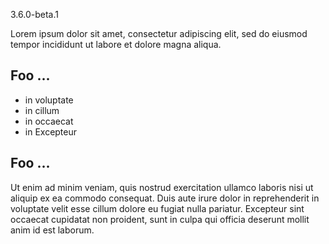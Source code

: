 3.6.0-beta.1

Lorem ipsum dolor sit amet, consectetur adipiscing elit,
sed do eiusmod tempor incididunt ut labore et dolore magna aliqua.

## Foo ...

- in voluptate
- in cillum
- in occaecat
- in Excepteur

## Foo ...

Ut enim ad minim veniam, quis nostrud exercitation ullamco laboris nisi ut aliquip ex ea commodo consequat.
Duis aute irure dolor in reprehenderit in voluptate velit esse cillum dolore eu fugiat nulla pariatur.
Excepteur sint occaecat cupidatat non proident, sunt in culpa qui officia deserunt mollit anim id est laborum.
